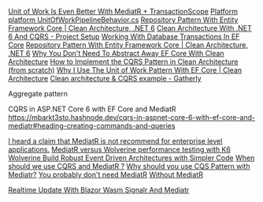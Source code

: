 [Unit of Work Is Even Better With MediatR + TransactionScope](https://www.youtube.com/watch?v=sSIg3fpflI0)
[Platform platform UnitOfWorkPipelineBehavior.cs](https://github.com/platformplatform/PlatformPlatform/blob/main/application/shared-kernel/SharedKernel/PipelineBehaviors/UnitOfWorkPipelineBehavior.cs)
[Repository Pattern With Entity Framework Core | Clean Architecture, .NET 6](https://www.youtube.com/watch?v=h4KIngWVpfU&list=PLYpjLpq5ZDGsQUN89adlTUFtmT1q6-YW3)
[Clean Architecture With .NET 6 And CQRS - Project Setup](https://www.youtube.com/watch?v=tLk4pZZtiDY&list=PLYpjLpq5ZDGstQ5afRz-34o_0dexr1RGa)
[Working With Database Transactions In EF Core](https://www.youtube.com/watch?v=25H84BXcr9M)
[Repository Pattern With Entity Framework Core | Clean Architecture, .NET 6](https://www.youtube.com/watch?v=h4KIngWVpfU)
[Why You Don't Need To Abstract Away EF Core With Clean Architecture](https://www.youtube.com/watch?v=IGVRVO7KTss)
[How to Implement the CQRS Pattern in Clean Architecture (from scratch)](https://www.youtube.com/watch?v=85YbMEb1qkQ)
[Why I Use The Unit of Work Pattern With EF Core | Clean Architecture](https://www.youtube.com/watch?v=vN_j1Bs0ALU)
[Clean architecture & CQRS example - Gatherly](https://github.com/Tynab/Clean-Architecture)

Aggregate pattern 


CQRS in ASP.NET Core 6 with EF Core and MediatR
https://mbarkt3sto.hashnode.dev/cqrs-in-aspnet-core-6-with-ef-core-and-mediatr#heading-creating-commands-and-queries

[I heard a claim that MediatR is not recommend for enterprise level applications.](https://www.reddit.com/r/csharp/comments/17bm1lm/i_heard_a_claim_that_mediatr_is_not_recommend_for/?rdt=35778)
[MediatR versus Wolverine performance testing with K6](https://www.reddit.com/r/dotnet/comments/1at607l/mediatr_versus_wolverine_performance_testing_with/)
[Wolverine Build Robust Event Driven Architectures with Simpler Code](https://wolverine.netlify.app/)
[When should we use CQRS and MediatR ?](https://www.reddit.com/r/dotnet/comments/kv1c6o/when_should_we_use_cqrs_and_mediatr/)
[Why should you use CQS Pattern with Mediatr?](https://www.reddit.com/r/dotnet/comments/1fr1h5b/why_should_you_use_cqs_pattern_with_mediatr/)
[You probably don't need MediatR](https://arialdomartini.github.io/mediatr)
[Without MediatR](https://arialdomartini.github.io/without-mediatr)

[Realtime Update With Blazor Wasm Signalr And Mediatr](https://remibou.github.io/Realtime-update-with-Blazor-WASM-SignalR-and-MediatR/)